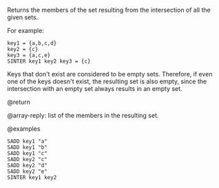 Returns the members of the set resulting from the intersection of all the given sets.

For example:

```
key1 = {a,b,c,d}
key2 = {c}
key3 = {a,c,e}
SINTER key1 key2 key3 = {c}
```

Keys that don't exist are considered to be empty sets.
Therefore, if even one of the keys doesn't exist, the resulting set is also empty, since the intersection with an empty set always results in an empty set.

@return

@array-reply: list of the members in the resulting set.

@examples

```cli
SADD key1 "a"
SADD key1 "b"
SADD key1 "c"
SADD key2 "c"
SADD key2 "d"
SADD key2 "e"
SINTER key1 key2
```
